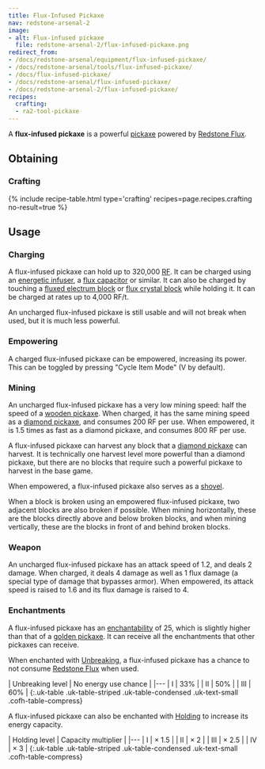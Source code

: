 ```yaml
---
title: Flux-Infused Pickaxe
nav: redstone-arsenal-2
image:
- alt: Flux-infused pickaxe
  file: redstone-arsenal-2/flux-infused-pickaxe.png
redirect_from:
- /docs/redstone-arsenal/equipment/flux-infused-pickaxe/
- /docs/redstone-arsenal/tools/flux-infused-pickaxe/
- /docs/flux-infused-pickaxe/
- /docs/redstone-arsenal/flux-infused-pickaxe/
- /docs/redstone-arsenal-2/flux-infused-pickaxe/
recipes:
  crafting:
  - ra2-tool-pickaxe
---
```


A **flux-infused pickaxe** is a powerful
[pickaxe](https://minecraft.gamepedia.com/Pickaxe) powered by [Redstone
Flux](/docs/redstone-flux/).


Obtaining
---------

### Crafting
{% include recipe-table.html type='crafting' recipes=page.recipes.crafting no-result=true %}


Usage
-----

### Charging
A flux-infused pickaxe can hold up to 320,000 [RF](/docs/redstone-flux/). It can
be charged using an [energetic infuser](/docs/1.12/thermal-expansion-5/energetic-infuser/), a [flux
capacitor](/docs/1.12/thermal-expansion-5/flux-capacitor/) or similar. It can also be charged by touching
a [fluxed electrum block](/docs/1.12/redstone-arsenal-2/fluxed-electrum-block/) or [flux crystal
block](/docs/1.12/redstone-arsenal-2/flux-crystal-block) while holding it. It can be charged at rates up
to 4,000 RF/t.

An uncharged flux-infused pickaxe is still usable and will not break when used,
but it is much less powerful.

### Empowering
A charged flux-infused pickaxe can be empowered, increasing its power. This can
be toggled by pressing "Cycle Item Mode" (V by default).

### Mining
An uncharged flux-infused pickaxe has a very low mining speed: half the speed of
a [wooden pickaxe](https://minecraft.gamepedia.com/Wooden_Pickaxe). When
charged, it has the same mining speed as a [diamond
pickaxe](https://minecraft.gamepedia.com/Diamond_Pickaxe), and consumes 200 RF
per use. When empowered, it is 1.5 times as fast as a diamond pickaxe, and
consumes 800 RF per use.

A flux-infused pickaxe can harvest any block that a [diamond
pickaxe](https://minecraft.gamepedia.com/Diamond_Pickaxe) can harvest. It is
technically one harvest level more powerful than a diamond pickaxe, but there
are no blocks that require such a powerful pickaxe to harvest in the base game.

When empowered, a flux-infused pickaxe also serves as a
[shovel](https://minecraft.gamepedia.com/Shovel).

When a block is broken using an empowered flux-infused pickaxe, two adjacent
blocks are also broken if possible. When mining horizontally, these are the
blocks directly above and below broken blocks, and when mining vertically, these
are the blocks in front of and behind broken blocks.

### Weapon
An uncharged flux-infused pickaxe has an attack speed of 1.2, and deals 2
damage. When charged, it deals 4 damage as well as 1 flux damage (a special type
of damage that bypasses armor). When empowered, its attack speed is raised to
1.6 and its flux damage is raised to 4.

### Enchantments
A flux-infused pickaxe has an
[enchantability](https://minecraft.gamepedia.com/Enchantability) of 25, which is
slightly higher than that of a [golden
pickaxe](https://minecraft.gamepedia.com/Golden_Pickaxe). It can receive all the
enchantments that other pickaxes can receive.

When enchanted with [Unbreaking](https://minecraft.gamepedia.com/Unbreaking), a
flux-infused pickaxe has a chance to not consume [Redstone
Flux](/docs/redstone-flux/) when used.

| Unbreaking level | No energy use chance |
|---
| I | 33% |
| II | 50% |
| III | 60% |
{:.uk-table .uk-table-striped .uk-table-condensed .uk-text-small .cofh-table-compress}

A flux-infused pickaxe can also be enchanted with [Holding](/docs/1.12/cofh-core-4/holding/) to
increase its energy capacity.

| Holding level | Capacity multiplier |
|---
| I | × 1.5 |
| II | × 2 |
| III | × 2.5 |
| IV | × 3 |
{:.uk-table .uk-table-striped .uk-table-condensed .uk-text-small .cofh-table-compress}
